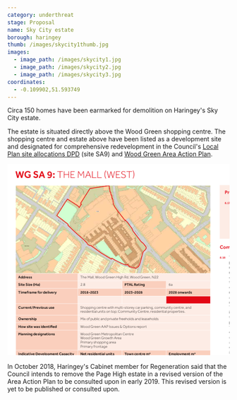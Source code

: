 ```yaml
---
category: underthreat
stage: Proposal
name: Sky City estate 
borough: haringey
thumb: /images/skycity1thumb.jpg
images:
  - image_path: /images/skycity1.jpg
  - image_path: /images/skycity2.jpg
  - image_path: /images/skycity3.jpg
coordinates: 
  - -0.109902,51.593749
---
```

Circa 150 homes have been earmarked for demolition on Haringey's Sky City estate.

The estate is situated directly above the Wood Green shopping centre. The shopping centre and estate above have been listed as a development site and designated for comprehensive redevelopment in the Council's [Local Plan site allocations DPD](https://www.haringey.gov.uk/sites/haringeygovuk/files/final_haringey_site_allocations_dtp_online.pdf) (site SA9) and [Wood Green Area Action Plan](https://www.haringey.gov.uk/sites/haringeygovuk/files/nsr00284-wood_green_aap_2018_awv4_lr.pdf).

![](/images/woodgreenmall.png)

In October 2018, Haringey's Cabinet member for Regeneration said that the Council intends to remove the Page High estate in a revised version of the Area Action Plan to be consulted upon in early 2019. This revised version is yet to be published or consulted upon.

